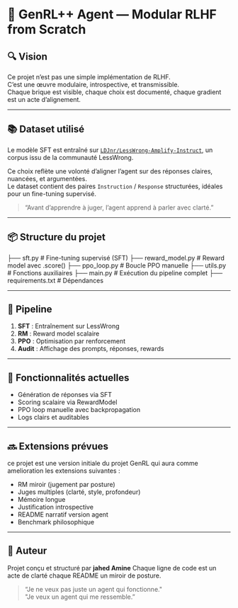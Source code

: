 # 🧠 GenRL++ Agent — Modular RLHF from Scratch

## 🔍 Vision

Ce projet n’est pas une simple implémentation de RLHF.  
C’est une œuvre modulaire, introspective, et transmissible.  
Chaque brique est visible, chaque choix est documenté, chaque gradient est un acte d’alignement.

---

## 📚 Dataset utilisé

Le modèle SFT est entraîné sur [`LDJnr/LessWrong-Amplify-Instruct`](https://huggingface.co/datasets/LDJnr/LessWrong-Amplify-Instruct), un corpus issu de la communauté LessWrong.

Ce choix reflète une volonté d’aligner l’agent sur des réponses claires, nuancées, et argumentées.  
Le dataset contient des paires `Instruction` / `Response` structurées, idéales pour un fine-tuning supervisé.

> “Avant d’apprendre à juger, l’agent apprend à parler avec clarté.”

---

## 📦 Structure du projet

├── sft.py # Fine-tuning supervisé (SFT) 
├── reward_model.py # Reward model avec .score() 
├── ppo_loop.py # Boucle PPO manuelle
├── utils.py # Fonctions auxiliaires 
├── main.py # Exécution du pipeline complet 
├── requirements.txt # Dépendances



---

## 🔁 Pipeline

1. **SFT** : Entraînement sur LessWrong
2. **RM** : Reward model scalaire
3. **PPO** : Optimisation par renforcement
4. **Audit** : Affichage des prompts, réponses, rewards

---

## 🧪 Fonctionnalités actuelles

- Génération de réponses via SFT
- Scoring scalaire via RewardModel
- PPO loop manuelle avec backpropagation
- Logs clairs et auditables

---

## 🔜 Extensions prévues
ce projet est une version initiale du projet GenRL qui aura comme amelioration les extensions suivantes :
- RM miroir (jugement par posture)
- Juges multiples (clarté, style, profondeur)
- Mémoire longue
- Justification introspective
- README narratif version agent
- Benchmark philosophique

---

## 🧠 Auteur

Projet conçu et structuré par **jahed Amine** 
Chaque ligne de code est un acte de clarté 
chaque README un miroir de posture.

> “Je ne veux pas juste un agent qui fonctionne."  
> "Je veux un agent qui me ressemble.”
